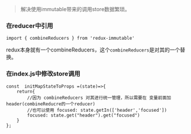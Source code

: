 >解决使用immutable带来的调用store数据繁琐。

### 在reducer中引用

```
import { combineReducers } from 'redux-immutable'
```
redux本身就有一个combineReducers，这个`combineReducers`是对其的一个替换。


### 在index.js中修改store调用
```
const  initMapStateToProps =(state)=>{
    return{
        //因为 combineReducers 对其进行统一管理，所以需要在 变量前面加 header(combineReducre的一个reducer)
        //也可以使用 focused: state.getIn(['header','focused']) 
        focused: state.get("header").get("focused")
    }
};
```
